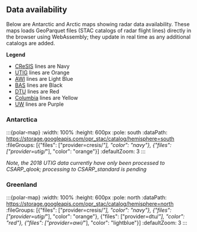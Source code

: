 ## Data availability

Below are Antarctic and Arctic maps showing radar data availability. These maps loads GeoParquet files (STAC catalogs of radar flight lines) directly in the browser using WebAssembly; they update in real time as any additional catalogs are added.

**Legend**
  - [CReSIS](https://cresis.ku.edu/) lines are Navy 
  - [UTIG](https://ig.utexas.edu/) lines are Orange
  - [AWI](https://www.awi.de/en/science/geosciences/glaciology/tools/radar.html) lines are Light Blue
  - [BAS](https://www.bas.ac.uk/polar-operations/sites-and-facilities/facility/phase-sensitive-radar-apres/) lines are Black
  - [DTU](https://www.space.dtu.dk/english/research-divisions/microwaves-and-remote-sensing/research-areas/radar-systems) lines are Red
  - [Columbia](https://lamont.columbia.edu/research-divisions/marine-polar-geophysics) lines are Yellow
  - [UW](https://environment.uw.edu/news/2020/02/new-radar-technology-sheds-light-on-never-before-seen-antarctic-landscape/) lines are Purple

### Antarctica

:::{polar-map}
:width: 100%
:height: 600px
:pole: south
:dataPath: https://storage.googleapis.com/opr_stac/catalog/hemisphere=south
:fileGroups: [{"files": ["provider=cresis/*"], "color": "navy"}, {"files": ["provider=utig/*"], "color": "orange"}]
:defaultZoom: 3
:::

*Note, the 2018 UTIG data currently have only been processed to CSARP_qlook; processing to CSARP_standard is pending*

### Greenland

:::{polar-map}
:width: 100%
:height: 600px
:pole: north
:dataPath: https://storage.googleapis.com/opr_stac/catalog/hemisphere=north
:fileGroups: [{"files": ["provider=cresis/*"], "color": "navy"}, {"files": ["provider=utig/*"], "color": "orange"}, {"files": ["provider=dtu/*"], "color": "red"}, {"files": ["provider=awi/*"], "color": "lightblue"}]
:defaultZoom: 3
:::

